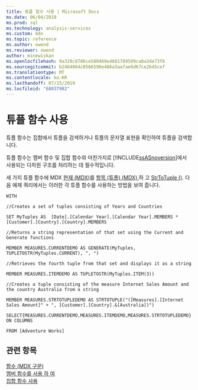```yaml
---
title: 튜플 함수 사용 | Microsoft Docs
ms.date: 06/04/2018
ms.prod: sql
ms.technology: analysis-services
ms.custom: mdx
ms.topic: reference
ms.author: owend
ms.reviewer: owend
author: minewiskan
ms.openlocfilehash: 9a329c8786ce580469e4601709509ca8a2de73f6
ms.sourcegitcommit: b2464064c0566590e486a3aafae6d67ce2645cef
ms.translationtype: MT
ms.contentlocale: ko-KR
ms.lasthandoff: 07/15/2019
ms.locfileid: "68037982"
---
```

# <a name="using-tuple-functions"></a>튜플 함수 사용


  튜플 함수는 집합에서 튜플을 검색하거나 튜플의 문자열 표현을 확인하여 튜플을 검색합니다.  
  
 튜플 함수는 멤버 함수 및 집합 함수와 마찬가지로 [!INCLUDE[ssASnoversion](../includes/ssasnoversion-md.md)]에서 사용되는 다차원 구조를 처리하는 데 필수적입니다.  
  
 세 가지 튜플 함수에 MDX [현재 &#40;MDX&#41;](../mdx/current-mdx.md)를 [항목 &#40;튜플&#41; &#40;MDX&#41; ](../mdx/item-tuple-mdx.md) 하 고 [StrToTuple &#40;&#41;](../mdx/strtotuple-mdx.md). 다음 예제 쿼리에서는 이러한 각 튜플 함수를 사용하는 방법을 보여 줍니다.  
  
 `WITH`  
  
 `//Creates a set of tuples consisting of Years and Countries`  
  
 `SET MyTuples AS  [Date].[Calendar Year].[Calendar Year].MEMBERS * [Customer].[Country].[Country].MEMBERS`  
  
 `//Returns a string representation of that set using the Current and Generate functions`  
  
 `MEMBER MEASURES.CURRENTDEMO AS GENERATE(MyTuples, TUPLETOSTR(MyTuples.CURRENT), ", ")`  
  
 `//Retrieves the fourth tuple from that set and displays it as a string`  
  
 `MEMBER MEASURES.ITEMDEMO AS TUPLETOSTR(MyTuples.ITEM(3))`  
  
 `//Creates a tuple consisting of the measure Internet Sales Amount and the country Australia from a string`  
  
 `MEMBER MEASURES.STRTOTUPLEDEMO AS STRTOTUPLE("([Measures].[Internet Sales Amount]" + ", [Customer].[Country].&[Australia])")`  
  
 `SELECT{MEASURES.CURRENTDEMO,MEASURES.ITEMDEMO,MEASURES.STRTOTUPLEDEMO} ON COLUMNS`  
  
 `FROM [Adventure Works]`  
  
## <a name="see-also"></a>관련 항목  
 [함수 &#40;MDX 구문&#41;](../mdx/functions-mdx-syntax.md)   
 [멤버 함수를 사용 하 여](../mdx/using-member-functions.md)   
 [집합 함수 사용](../mdx/using-set-functions.md)  
  
  
